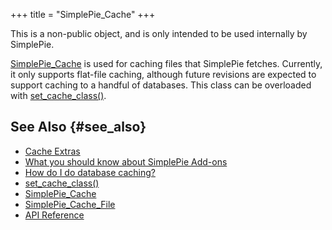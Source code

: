 +++
title = "SimplePie_Cache"
+++

<div class="warning">

This is a non-public object, and is only intended to be used internally by SimplePie.

</div>

<span class="curid">[SimplePie_Cache](@/wiki/reference/simplepie_cache/_index.md)</span> is used for caching files that SimplePie fetches. Currently, it only supports flat-file caching, although future revisions are expected to support caching to a handful of databases. This class can be overloaded with [set_cache_class()](@/wiki/reference/simplepie/set_cache_class.md).

## See Also {#see_also}

<div id="plugin__backlinks">

- [Cache Extras](@/wiki/addons/cache_extras.md)
- [What you should know about SimplePie Add-ons](@/wiki/addons/what_you_should_know_about_simplepie_add-ons.md)
- [How do I do database caching?](@/wiki/faq/how_do_i_do_database_caching.md)
- [set_cache_class()](@/wiki/reference/simplepie/set_cache_class.md)
- <span class="curid">[SimplePie_Cache](@/wiki/reference/simplepie_cache/_index.md)</span>
- [SimplePie_Cache_File](@/wiki/reference/simplepie_cache_file/_index.md)
- [API Reference](@/wiki/reference/_index.md)

</div>
